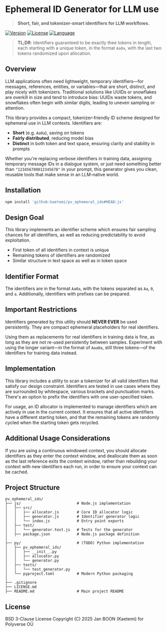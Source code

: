 # Ephemeral ID Generator for LLM use

> **Short, fair, and tokenizer-smart identifiers for LLM workflows.**

[![Version](https://img.shields.io/badge/version-0.1.0-blue.svg)](#)
[![License](https://img.shields.io/badge/license-BSD--3--Clause-green.svg)](#)
[![Language](https://img.shields.io/badge/language-Node.js-yellow.svg)](#)

> **TL;DR**: Identifiers guaranteed to be exactly thee tokens in length, each starting with a unique token, in the format `Aa0a`, with the last two tokens randomized upon allocation.

## Overview

LLM applications often need lightweight, temporary identifiers—for messages, references, entities, or variables—that are short, distinct, and play nicely with tokenizers. Traditional solutions like UUIDs or snowflakes are overkill in size and tend to introduce bias: UUIDs waste tokens, and snowflakes often begin with similar digits, leading to uneven sampling or attention.

This library provides a compact, tokenizer-friendly ID scheme designed for ephemeral use in LLM contexts. Identifiers are:
- **Short** (e.g. `Aa0a`), saving on tokens
- **Fairly distributed**, reducing model bias
- **Distinct** in both token and text space, ensuring clarity and stability in prompts

Whether you're replacing verbose identifiers in training data, assigning temporary message IDs in a dialogue system, or just need something better than `"123456789012345678"` in your prompt, this generator gives you clean, reusable tools that make sense in an LLM-native world.

## Installation

```bash
npm install 'github:kaetemi/pv_ephemeral_ids#HEAD:js'
```

## Design Goal

This library implements an identifier scheme which ensures fair sampling chances for all identifiers, as well as reducing predictability to avoid exploitation.

- First token of all identifiers in context is unique
- Remaining tokens of identifiers are randomized
- Similar structure in text space as well as in token space

## Identifier Format

The identifiers are in the format `Aa0a`, with the tokens separated as `Aa`, `0`, and `a`. Additionally, identifiers with prefixes can be prepared.

## Important Restrictions

Identifiers generated by this utility should **NEVER EVER** be used persistently. They are compact ephemeral placeholders for real identifiers.

Using them as replacements for real identifiers in training data is fine, as long as they are not re-used persistently between samples. Experiment with using the longer variant—in the format of `Aaa0a`, still three tokens—of the identifiers for training data instead.

## Implementation

This library includes a utility to scan a tokenizer for all valid identifiers that satisfy our design constraint. Identifiers are tested in use cases where they are surrounded by whitespace, various brackets and punctuation marks. There's an option to prefix the identifiers with one user-specified token.

For usage, an ID allocator is implemented to manage identifiers which are actively in use in the current context. It ensures that all active identifiers have a different starting token, and that the remaining tokens are randomly cycled when the starting token gets recycled.

## Additional Usage Considerations

If you are using a continuous windowed context, you should allocate identifiers as they enter the context window, and deallocate them as soon as the last reference exits the context window, rather than rebuilding your context with new identifiers each run, in order to ensure your context can be cached.

## Project Structure

```
pv_ephemeral_ids/
├── js/                         # Node.js implementation
│   ├── src/
│   │   ├── allocator.js        # Core ID allocator logic
│   │   ├── generator.js        # Identifier generator logic
│   │   └── index.js            # Entry point exports
│   ├── test/
│   │   └── generator.test.js   # Tests for the generator
│   ├── package.json            # Node.js package definition
│
├── py/                         # (TODO) Python implementation
│   ├── pv_ephemeral_ids/
│   │   ├── __init__.py
│   │   ├── allocator.py
│   │   └── generator.py
│   ├── tests/
│   │   └── test_generator.py
│   └── pyproject.toml          # Modern Python packaging
│
├── .gitignore
├── LICENSE.md
├── README.md                   # Main project README
```

## License

BSD 3-Clause License
Copyright (C) 2025 Jan BOON (Kaetemi) for Polyverse OÜ
